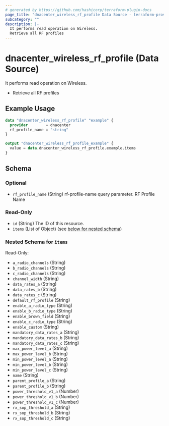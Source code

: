 ```yaml
---
# generated by https://github.com/hashicorp/terraform-plugin-docs
page_title: "dnacenter_wireless_rf_profile Data Source - terraform-provider-dnacenter"
subcategory: ""
description: |-
  It performs read operation on Wireless.
  Retrieve all RF profiles
---
```


# dnacenter_wireless_rf_profile (Data Source)

It performs read operation on Wireless.

- Retrieve all RF profiles

## Example Usage

```terraform
data "dnacenter_wireless_rf_profile" "example" {
  provider        = dnacenter
  rf_profile_name = "string"
}

output "dnacenter_wireless_rf_profile_example" {
  value = data.dnacenter_wireless_rf_profile.example.items
}
```

<!-- schema generated by tfplugindocs -->
## Schema

### Optional

- `rf_profile_name` (String) rf-profile-name query parameter. RF Profile Name

### Read-Only

- `id` (String) The ID of this resource.
- `items` (List of Object) (see [below for nested schema](#nestedatt--items))

<a id="nestedatt--items"></a>
### Nested Schema for `items`

Read-Only:

- `a_radio_channels` (String)
- `b_radio_channels` (String)
- `c_radio_channels` (String)
- `channel_width` (String)
- `data_rates_a` (String)
- `data_rates_b` (String)
- `data_rates_c` (String)
- `default_rf_profile` (String)
- `enable_a_radio_type` (String)
- `enable_b_radio_type` (String)
- `enable_brown_field` (String)
- `enable_c_radio_type` (String)
- `enable_custom` (String)
- `mandatory_data_rates_a` (String)
- `mandatory_data_rates_b` (String)
- `mandatory_data_rates_c` (String)
- `max_power_level_a` (String)
- `max_power_level_b` (String)
- `min_power_level_a` (String)
- `min_power_level_b` (String)
- `min_power_level_c` (String)
- `name` (String)
- `parent_profile_a` (String)
- `parent_profile_b` (String)
- `power_threshold_v1_a` (Number)
- `power_threshold_v1_b` (Number)
- `power_threshold_v1_c` (Number)
- `rx_sop_threshold_a` (String)
- `rx_sop_threshold_b` (String)
- `rx_sop_threshold_c` (String)


